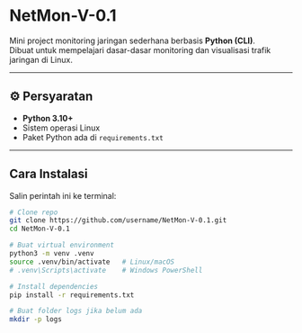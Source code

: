 # NetMon-V-0.1
Mini project monitoring jaringan sederhana berbasis **Python (CLI)**.  
Dibuat untuk mempelajari dasar-dasar monitoring dan visualisasi trafik jaringan di Linux.

---

## ⚙️ Persyaratan
- **Python 3.10+**
- Sistem operasi Linux
- Paket Python ada di `requirements.txt`

---

## Cara Instalasi
Salin perintah ini ke terminal:

```bash
# Clone repo
git clone https://github.com/username/NetMon-V-0.1.git
cd NetMon-V-0.1

# Buat virtual environment
python3 -m venv .venv
source .venv/bin/activate   # Linux/macOS
# .venv\Scripts\activate    # Windows PowerShell

# Install dependencies
pip install -r requirements.txt

# Buat folder logs jika belum ada
mkdir -p logs
